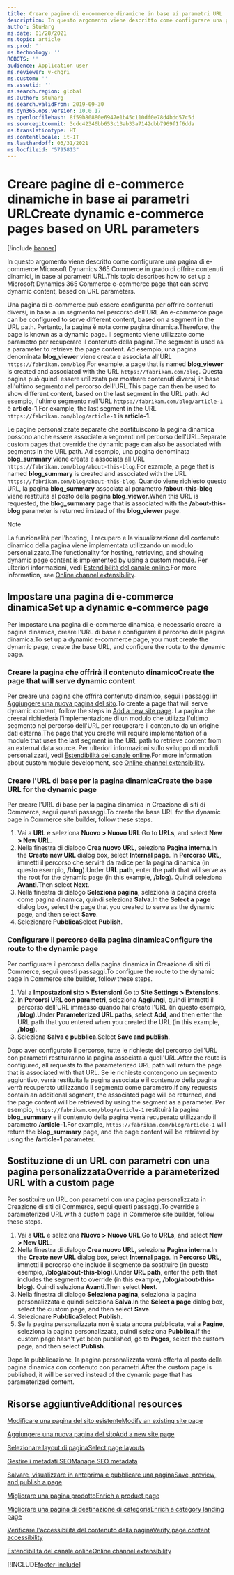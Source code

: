 ```yaml
---
title: Creare pagine di e-commerce dinamiche in base ai parametri URL
description: In questo argomento viene descritto come configurare una pagina di e-commerce Microsoft Dynamics 365 Commerce in grado di offrire contenuti dinamici, in base ai parametri URL.
author: StuHarg
ms.date: 01/28/2021
ms.topic: article
ms.prod: ''
ms.technology: ''
ROBOTS: ''
audience: Application user
ms.reviewer: v-chgri
ms.custom: ''
ms.assetid: ''
ms.search.region: global
ms.author: stuharg
ms.search.validFrom: 2019-09-30
ms.dyn365.ops.version: 10.0.17
ms.openlocfilehash: 8f59b80880e6947e1b45c110df0e78d4bdd57c5d
ms.sourcegitcommit: 3cdc42346bb653c13ab33a7142dbb7969f1f6dda
ms.translationtype: HT
ms.contentlocale: it-IT
ms.lasthandoff: 03/31/2021
ms.locfileid: "5795813"
---
```

# <a name="create-dynamic-e-commerce-pages-based-on-url-parameters"></a><span data-ttu-id="d611b-103">Creare pagine di e-commerce dinamiche in base ai parametri URL</span><span class="sxs-lookup"><span data-stu-id="d611b-103">Create dynamic e-commerce pages based on URL parameters</span></span>

[!include [banner](includes/banner.md)]

<span data-ttu-id="d611b-104">In questo argomento viene descritto come configurare una pagina di e-commerce Microsoft Dynamics 365 Commerce in grado di offrire contenuti dinamici, in base ai parametri URL.</span><span class="sxs-lookup"><span data-stu-id="d611b-104">This topic describes how to set up a Microsoft Dynamics 365 Commerce e-commerce page that can serve dynamic content, based on URL parameters.</span></span>

<span data-ttu-id="d611b-105">Una pagina di e-commerce può essere configurata per offrire contenuti diversi, in base a un segmento nel percorso dell'URL.</span><span class="sxs-lookup"><span data-stu-id="d611b-105">An e-commerce page can be configured to serve different content, based on a segment in the URL path.</span></span> <span data-ttu-id="d611b-106">Pertanto, la pagina è nota come pagina dinamica.</span><span class="sxs-lookup"><span data-stu-id="d611b-106">Therefore, the page is known as a dynamic page.</span></span> <span data-ttu-id="d611b-107">Il segmento viene utilizzato come parametro per recuperare il contenuto della pagina.</span><span class="sxs-lookup"><span data-stu-id="d611b-107">The segment is used as a parameter to retrieve the page content.</span></span> <span data-ttu-id="d611b-108">Ad esempio, una pagina denominata **blog\_viewer** viene creata e associata all'URL `https://fabrikam.com/blog`.</span><span class="sxs-lookup"><span data-stu-id="d611b-108">For example, a page that is named **blog\_viewer** is created and associated with the URL `https://fabrikam.com/blog`.</span></span> <span data-ttu-id="d611b-109">Questa pagina può quindi essere utilizzata per mostrare contenuti diversi, in base all'ultimo segmento nel percorso dell'URL.</span><span class="sxs-lookup"><span data-stu-id="d611b-109">This page can then be used to show different content, based on the last segment in the URL path.</span></span> <span data-ttu-id="d611b-110">Ad esempio, l'ultimo segmento nell'URL `https://fabrikam.com/blog/article-1` è **article-1**.</span><span class="sxs-lookup"><span data-stu-id="d611b-110">For example, the last segment in the URL `https://fabrikam.com/blog/article-1` is **article-1**.</span></span>

<span data-ttu-id="d611b-111">Le pagine personalizzate separate che sostituiscono la pagina dinamica possono anche essere associate a segmenti nel percorso dell'URL.</span><span class="sxs-lookup"><span data-stu-id="d611b-111">Separate custom pages that override the dynamic page can also be associated with segments in the URL path.</span></span> <span data-ttu-id="d611b-112">Ad esempio, una pagina denominata **blog\_summary** viene creata e associata all'URL `https://fabrikam.com/blog/about-this-blog`.</span><span class="sxs-lookup"><span data-stu-id="d611b-112">For example, a page that is named **blog\_summary** is created and associated with the URL `https://fabrikam.com/blog/about-this-blog`.</span></span> <span data-ttu-id="d611b-113">Quando viene richiesto questo URL, la pagina **blog\_summary** associata al parametro **/about-this-blog** viene restituita al posto della pagina **blog\_viewer**.</span><span class="sxs-lookup"><span data-stu-id="d611b-113">When this URL is requested, the **blog\_summary** page that is associated with the **/about-this-blog** parameter is returned instead of the **blog\_viewer** page.</span></span>

> [!NOTE]
> <span data-ttu-id="d611b-114">La funzionalità per l'hosting, il recupero e la visualizzazione del contenuto dinamico della pagina viene implementata utilizzando un modulo personalizzato.</span><span class="sxs-lookup"><span data-stu-id="d611b-114">The functionality for hosting, retrieving, and showing dynamic page content is implemented by using a custom module.</span></span> <span data-ttu-id="d611b-115">Per ulteriori informazioni, vedi [Estendibilità del canale online](e-commerce-extensibility/overview.md).</span><span class="sxs-lookup"><span data-stu-id="d611b-115">For more information, see [Online channel extensibility](e-commerce-extensibility/overview.md).</span></span>

## <a name="set-up-a-dynamic-e-commerce-page"></a><span data-ttu-id="d611b-116">Impostare una pagina di e-commerce dinamica</span><span class="sxs-lookup"><span data-stu-id="d611b-116">Set up a dynamic e-commerce page</span></span>

<span data-ttu-id="d611b-117">Per impostare una pagina di e-commerce dinamica, è necessario creare la pagina dinamica, creare l'URL di base e configurare il percorso della pagina dinamica.</span><span class="sxs-lookup"><span data-stu-id="d611b-117">To set up a dynamic e-commerce page, you must create the dynamic page, create the base URL, and configure the route to the dynamic page.</span></span>

### <a name="create-the-page-that-will-serve-dynamic-content"></a><span data-ttu-id="d611b-118">Creare la pagina che offrirà il contenuto dinamico</span><span class="sxs-lookup"><span data-stu-id="d611b-118">Create the page that will serve dynamic content</span></span>

<span data-ttu-id="d611b-119">Per creare una pagina che offrirà contenuto dinamico, segui i passaggi in [Aggiungere una nuova pagina del sito](add-new-page.md).</span><span class="sxs-lookup"><span data-stu-id="d611b-119">To create a page that will serve dynamic content, follow the steps in [Add a new site page](add-new-page.md).</span></span> <span data-ttu-id="d611b-120">La pagina che creerai richiederà l'implementazione di un modulo che utilizza l'ultimo segmento nel percorso dell'URL per recuperare il contenuto da un'origine dati esterna.</span><span class="sxs-lookup"><span data-stu-id="d611b-120">The page that you create will require implementation of a module that uses the last segment in the URL path to retrieve content from an external data source.</span></span> <span data-ttu-id="d611b-121">Per ulteriori informazioni sullo sviluppo di moduli personalizzati, vedi [Estendibilità del canale online](e-commerce-extensibility/overview.md).</span><span class="sxs-lookup"><span data-stu-id="d611b-121">For more information about custom module development, see [Online channel extensibility](e-commerce-extensibility/overview.md).</span></span>

### <a name="create-the-base-url-for-the-dynamic-page"></a><span data-ttu-id="d611b-122">Creare l'URL di base per la pagina dinamica</span><span class="sxs-lookup"><span data-stu-id="d611b-122">Create the base URL for the dynamic page</span></span>

<span data-ttu-id="d611b-123">Per creare l'URL di base per la pagina dinamica in Creazione di siti di Commerce, segui questi passaggi.</span><span class="sxs-lookup"><span data-stu-id="d611b-123">To create the base URL for the dynamic page in Commerce site builder, follow these steps.</span></span>

1. <span data-ttu-id="d611b-124">Vai a **URL** e seleziona **Nuovo \> Nuovo URL**.</span><span class="sxs-lookup"><span data-stu-id="d611b-124">Go to **URLs**, and select **New \> New URL**.</span></span>
1. <span data-ttu-id="d611b-125">Nella finestra di dialogo **Crea nuovo URL**, seleziona **Pagina interna**.</span><span class="sxs-lookup"><span data-stu-id="d611b-125">In the **Create new URL** dialog box, select **Internal page**.</span></span> <span data-ttu-id="d611b-126">In **Percorso URL**, immetti il percorso che servirà da radice per la pagina dinamica (in questo esempio, **/blog**).</span><span class="sxs-lookup"><span data-stu-id="d611b-126">Under **URL path**, enter the path that will serve as the root for the dynamic page (in this example, **/blog**).</span></span> <span data-ttu-id="d611b-127">Quindi seleziona **Avanti**.</span><span class="sxs-lookup"><span data-stu-id="d611b-127">Then select **Next**.</span></span>
1. <span data-ttu-id="d611b-128">Nella finestra di dialogo **Seleziona pagina**, seleziona la pagina creata come pagina dinamica, quindi seleziona **Salva**.</span><span class="sxs-lookup"><span data-stu-id="d611b-128">In the **Select a page** dialog box, select the page that you created to serve as the dynamic page, and then select **Save**.</span></span>
1. <span data-ttu-id="d611b-129">Selezionare **Pubblica**</span><span class="sxs-lookup"><span data-stu-id="d611b-129">Select **Publish**.</span></span>

### <a name="configure-the-route-to-the-dynamic-page"></a><span data-ttu-id="d611b-130">Configurare il percorso della pagina dinamica</span><span class="sxs-lookup"><span data-stu-id="d611b-130">Configure the route to the dynamic page</span></span>

<span data-ttu-id="d611b-131">Per configurare il percorso della pagina dinamica in Creazione di siti di Commerce, segui questi passaggi.</span><span class="sxs-lookup"><span data-stu-id="d611b-131">To configure the route to the dynamic page in Commerce site builder, follow these steps.</span></span>

1. <span data-ttu-id="d611b-132">Vai a **Impostazioni sito \> Estensioni**.</span><span class="sxs-lookup"><span data-stu-id="d611b-132">Go to **Site Settings \> Extensions**.</span></span>
1. <span data-ttu-id="d611b-133">In **Percorsi URL con parametri**, seleziona **Aggiungi**, quindi immetti il percorso dell'URL immesso quando hai creato l'URL (in questo esempio, **/blog**).</span><span class="sxs-lookup"><span data-stu-id="d611b-133">Under **Parameterized URL paths**, select **Add**, and then enter the URL path that you entered when you created the URL (in this example, **/blog**).</span></span>
1. <span data-ttu-id="d611b-134">Seleziona **Salva e pubblica**.</span><span class="sxs-lookup"><span data-stu-id="d611b-134">Select **Save and publish**.</span></span>

<span data-ttu-id="d611b-135">Dopo aver configurato il percorso, tutte le richieste del percorso dell'URL con parametri restituiranno la pagina associata a quell'URL.</span><span class="sxs-lookup"><span data-stu-id="d611b-135">After the route is configured, all requests to the parameterized URL path will return the page that is associated with that URL.</span></span> <span data-ttu-id="d611b-136">Se le richieste contengono un segmento aggiuntivo, verrà restituita la pagina associata e il contenuto della pagina verrà recuperato utilizzando il segmento come parametro.</span><span class="sxs-lookup"><span data-stu-id="d611b-136">If any requests contain an additional segment, the associated page will be returned, and the page content will be retrieved by using the segment as a parameter.</span></span> <span data-ttu-id="d611b-137">Per esempio, `https://fabrikam.com/blog/article-1` restituirà la pagina **blog\_summary** e il contenuto della pagina verrà recuperato utilizzando il parametro **/article-1**.</span><span class="sxs-lookup"><span data-stu-id="d611b-137">For example, `https://fabrikam.com/blog/article-1` will return the **blog\_summary** page, and the page content will be retrieved by using the **/article-1** parameter.</span></span>

## <a name="override-a-parameterized-url-with-a-custom-page"></a><span data-ttu-id="d611b-138">Sostituzione di un URL con parametri con una pagina personalizzata</span><span class="sxs-lookup"><span data-stu-id="d611b-138">Override a parameterized URL with a custom page</span></span>

<span data-ttu-id="d611b-139">Per sostituire un URL con parametri con una pagina personalizzata in Creazione di siti di Commerce, segui questi passaggi.</span><span class="sxs-lookup"><span data-stu-id="d611b-139">To override a parameterized URL with a custom page in Commerce site builder, follow these steps.</span></span>

1. <span data-ttu-id="d611b-140">Vai a **URL** e seleziona **Nuovo \> Nuovo URL**.</span><span class="sxs-lookup"><span data-stu-id="d611b-140">Go to **URLs**, and select **New \> New URL**.</span></span>
1. <span data-ttu-id="d611b-141">Nella finestra di dialogo **Crea nuovo URL**, seleziona **Pagina interna**.</span><span class="sxs-lookup"><span data-stu-id="d611b-141">In the **Create new URL** dialog box, select **Internal page**.</span></span> <span data-ttu-id="d611b-142">In **Percorso URL**, immetti il percorso che include il segmento da sostituire (in questo esempio, **/blog/about-this-blog**).</span><span class="sxs-lookup"><span data-stu-id="d611b-142">Under **URL path**, enter the path that includes the segment to override (in this example, **/blog/about-this-blog**).</span></span> <span data-ttu-id="d611b-143">Quindi seleziona **Avanti**.</span><span class="sxs-lookup"><span data-stu-id="d611b-143">Then select **Next**.</span></span>
1. <span data-ttu-id="d611b-144">Nella finestra di dialogo **Seleziona pagina**, seleziona la pagina personalizzata e quindi seleziona **Salva**.</span><span class="sxs-lookup"><span data-stu-id="d611b-144">In the **Select a page** dialog box, select the custom page, and then select **Save**.</span></span>
1. <span data-ttu-id="d611b-145">Selezionare **Pubblica**</span><span class="sxs-lookup"><span data-stu-id="d611b-145">Select **Publish**.</span></span>
1. <span data-ttu-id="d611b-146">Se la pagina personalizzata non è stata ancora pubblicata, vai a **Pagine**, seleziona la pagina personalizzata, quindi seleziona **Pubblica**.</span><span class="sxs-lookup"><span data-stu-id="d611b-146">If the custom page hasn't yet been published, go to **Pages**, select the custom page, and then select **Publish**.</span></span>

<span data-ttu-id="d611b-147">Dopo la pubblicazione, la pagina personalizzata verrà offerta al posto della pagina dinamica con contenuto con parametri.</span><span class="sxs-lookup"><span data-stu-id="d611b-147">After the custom page is published, it will be served instead of the dynamic page that has parameterized content.</span></span>

## <a name="additional-resources"></a><span data-ttu-id="d611b-148">Risorse aggiuntive</span><span class="sxs-lookup"><span data-stu-id="d611b-148">Additional resources</span></span>

[<span data-ttu-id="d611b-149">Modificare una pagina del sito esistente</span><span class="sxs-lookup"><span data-stu-id="d611b-149">Modify an existing site page</span></span>](modify-existing-page.md)

[<span data-ttu-id="d611b-150">Aggiungere una nuova pagina del sito</span><span class="sxs-lookup"><span data-stu-id="d611b-150">Add a new site page</span></span>](add-new-page.md)

[<span data-ttu-id="d611b-151">Selezionare layout di pagina</span><span class="sxs-lookup"><span data-stu-id="d611b-151">Select page layouts</span></span>](select-page-layouts.md)

[<span data-ttu-id="d611b-152">Gestire i metadati SEO</span><span class="sxs-lookup"><span data-stu-id="d611b-152">Manage SEO metadata</span></span>](manage-seo-metadata.md)

[<span data-ttu-id="d611b-153">Salvare, visualizzare in anteprima e pubblicare una pagina</span><span class="sxs-lookup"><span data-stu-id="d611b-153">Save, preview, and publish a page</span></span>](save-preview-publish-page.md)

[<span data-ttu-id="d611b-154">Migliorare una pagina prodotto</span><span class="sxs-lookup"><span data-stu-id="d611b-154">Enrich a product page</span></span>](enrich-product-page.md)

[<span data-ttu-id="d611b-155">Migliorare una pagina di destinazione di categoria</span><span class="sxs-lookup"><span data-stu-id="d611b-155">Enrich a category landing page</span></span>](enrich-category-page.md)

[<span data-ttu-id="d611b-156">Verificare l'accessibilità del contenuto della pagina</span><span class="sxs-lookup"><span data-stu-id="d611b-156">Verify page content accessibility</span></span>](verify-accessibility.md)

[<span data-ttu-id="d611b-157">Estendibilità del canale online</span><span class="sxs-lookup"><span data-stu-id="d611b-157">Online channel extensibility</span></span>](e-commerce-extensibility/overview.md)


[!INCLUDE[footer-include](../includes/footer-banner.md)]
